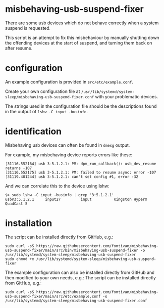# misbehaving-usb-suspend-fixer

There are some usb devices which do not behave correctly when a system suspend is requested.

This script is an attempt to fix this misbehaviour by manually shutting down the offending devices at the start of suspend, and turning them back on after resume.

# configuration

An example configuration is provided in `src/etc/example.conf`.

Create your own configuration file at `/usr/lib/systemd/system-sleep/misbehaving-usb-suspend-fixer.conf` with your problematic devices.

The strings used in the configuration file should be the descriptions found in the output of `lshw -C input -businfo`.

# identification

Misbehaving usb devices can often be found in `dmesg` output.

For example, my misbehaving device reports errors like these:
```
[31116.552164] usb 3-5.1.2.1: PM: dpm_run_callback(): usb_dev_resume returns -107
[31116.552175] usb 3-5.1.2.1: PM: failed to resume async: error -107
[31119.401244] usb 3-5.1.2.1: can't set config #1, error -32
```

And we can correlate this to the device using lshw:
```
$> sudo lshw -C input -businfo | grep '3:5.1.2.1'
usb@3:5.1.2.1     input27         input          Kingston HyperX QuadCast S
```

# installation

The script can be installed directly from GitHub, e.g.:
```
sudo curl -sS https://raw.githubusercontent.com/fontivan/misbehaving-usb-suspend-fixer/main/src/bin/misbehaving-usb-suspend-fixer -o /usr/lib/systemd/system-sleep/misbehaving-usb-suspend-fixer
sudo chmod +x /usr/lib/systemd/system-sleep/misbehaving-usb-suspend-fixer
```

The example configuration can also be installed directly from GitHub and then modified to your own needs, e.g.:
The script can be installed directly from GitHub, e.g.:
```
sudo curl -sS https://raw.githubusercontent.com/fontivan/misbehaving-usb-suspend-fixer/main/src/etc/example.conf -o /usr/lib/systemd/system-sleep/misbehaving-usb-suspend-fixer.conf
```
